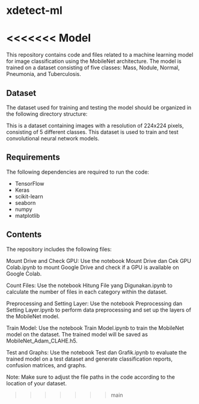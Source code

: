 # xdetect-ml
<<<<<<< Model
=======
This repository contains code and files related to a machine learning model for image classification using the MobileNet architecture. The model is trained on a dataset consisting of five classes: Mass, Nodule, Normal, Pneumonia, and Tuberculosis.

## Dataset
The dataset used for training and testing the model should be organized in the following directory structure:

This is a dataset containing images with a resolution of 224x224 pixels, consisting of 5 different classes. This dataset is used to train and test convolutional neural network models.

## Requirements
The following dependencies are required to run the code:

- TensorFlow
- Keras
- scikit-learn
- seaborn
- numpy
- matplotlib

## Contents
The repository includes the following files:

Mount Drive and Check GPU: Use the notebook Mount Drive dan Cek GPU Colab.ipynb to mount Google Drive and check if a GPU is available on Google Colab.

Count Files: Use the notebook Hitung File yang Digunakan.ipynb to calculate the number of files in each category within the dataset.

Preprocessing and Setting Layer: Use the notebook Preprocessing dan Setting Layer.ipynb to perform data preprocessing and set up the layers of the MobileNet model.

Train Model: Use the notebook Train Model.ipynb to train the MobileNet model on the dataset. The trained model will be saved as MobileNet_Adam_CLAHE.h5.

Test and Graphs: Use the notebook Test dan Grafik.ipynb to evaluate the trained model on a test dataset and generate classification reports, confusion matrices, and graphs.

Note: Make sure to adjust the file paths in the code according to the location of your dataset.







>>>>>>> main
